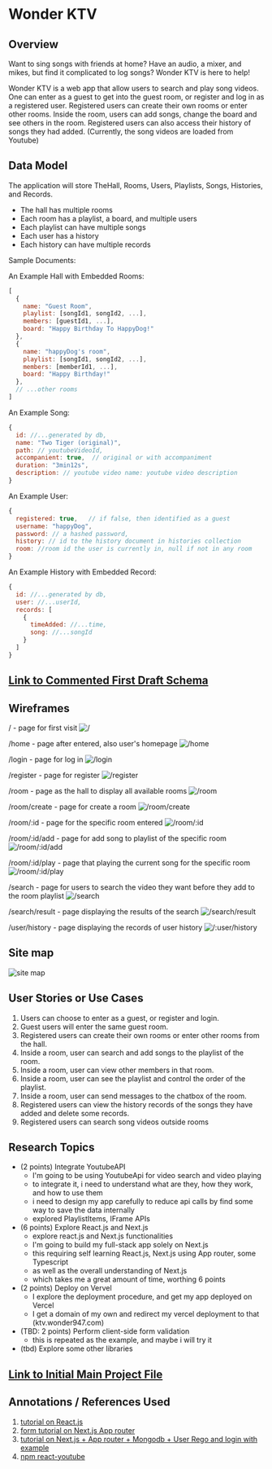 
# Wonder KTV


## Overview

Want to sing songs with friends at home?
Have an audio, a mixer, and mikes, but find it complicated to log songs?
Wonder KTV is here to help!

Wonder KTV is a web app that allow users to search and play song videos.
One can enter as a guest to get into the guest room, or register and log in as a registered user.
Registered users can create their own rooms or enter other rooms.
Inside the room, users can add songs, change the board and see others in the room.
Registered users can also access their history of songs they had added.
(Currently, the song videos are loaded from Youtube)


## Data Model

The application will store TheHall, Rooms, Users, Playlists, Songs, Histories, and Records.

* The hall has multiple rooms
* Each room has a playlist, a board, and multiple users
* Each playlist can have multiple songs
* Each user has a history
* Each history can have multiple records

Sample Documents:

An Example Hall with Embedded Rooms:

```javascript
[
  {
    name: "Guest Room",
    playlist: [songId1, songId2, ...],
    members: [guestId1, ...],
    board: "Happy Birthday To HappyDog!"
  },
  {
    name: "happyDog's room",
    playlist: [songId1, songId2, ...],
    members: [memberId1, ...],
    board: "Happy Birthday!"
  },
  // ...other rooms
]
```

An Example Song:

```javascript
{
  id: //...generated by db,
  name: "Two Tiger (original)",
  path: // youtubeVideoId,
  accompanient: true,  // original or with accompaniment
  duration: "3min12s",
  description: // youtube video name: youtube video description
}
```


An Example User:

```javascript
{
  registered: true,   // if false, then identified as a guest
  username: "happyDog",
  password: // a hashed password,
  history: // id to the history document in histories collection
  room: //room id the user is currently in, null if not in any room
}
```

An Example History with Embedded Record:

```javascript
{
  id: //...generated by db,
  user: //...userId,
  records: [
    {
      timeAdded: //...time,
      song: //...songId
    }
  ]
}
```


## [Link to Commented First Draft Schema](db.mjs) 


## Wireframes

/ - page for first visit
![/](documentation/localhost.jpg)

/home - page after entered, also user's homepage
![/home](documentation/home.jpg)

/login - page for log in 
![/login](documentation/login.jpg)

/register - page for register
![/register](documentation/register.jpg)

/room - page as the hall to display all available rooms
![/room](documentation/room.jpg)

/room/create - page for create a room
![/room/create](documentation/room_create.jpg)

/room/:id - page for the specific room entered
![/room/:id](documentation/room_id.jpg)

/room/:id/add - page for add song to playlist of the specific room
![/room/:id/add](documentation/room_id_add.jpg)

/room/:id/play - page that playing the current song for the specific room
![/room/:id/play](documentation/room_id_play.jpg)

/search - page for users to search the video they want before they add to the room playlist
![/search](documentation/search.jpg)

/search/result - page displaying the results of the search
![/search/result](documentation/search_result.jpg)

/user/history - page displaying the records of user history
![/:user/history](documentation/user_history.jpg)


## Site map
![site map](documentation/site_map.jpg)


## User Stories or Use Cases
1. Users can choose to enter as a guest, or register and login.
2. Guest users will enter the same guest room.
3. Registered users can create their own rooms or enter other rooms from the hall.
4. Inside a room, user can search and add songs to the playlist of the room.
5. Inside a room, user can view other members in that room.
6. Inside a room, user can see the playlist and control the order of the playlist.
7. Inside a room, user can send messages to the chatbox of the room.
8. Registered users can view the history records of the songs they have added and delete some records.
9. Registered users can search song videos outside rooms


## Research Topics

* (2 points) Integrate YoutubeAPI
    * I'm going to be using YoutubeApi for video search and video playing
    * to integrate it, i need to understand what are they, how they work, and how to use them
    * i need to design my app carefully to reduce api calls by find some way to save the data internally
    * explored PlaylistItems, IFrame APIs
* (6 points) Explore React.js and Next.js
    * explore react.js and Next.js functionalities
    * I'm going to build my full-stack app solely on Next.js
    * this requiring self learning React.js, Next.js using App router, some Typescript
    * as well as the overall understanding of Next.js
    * which takes me a great amount of time, worthing 6 points
* (2 points) Deploy on Vervel
  * I explore the deployment procedure, and get my app deployed on Vercel
  * I get a domain of my own and redirect my vercel deployment to that (ktv.wonder947.com)
* (TBD: 2 points) Perform client-side form validation
    * this is repeated as the example, and maybe i will try it
* (tbd) Explore some other libraries


## [Link to Initial Main Project File](app.mjs) 


## Annotations / References Used

1. [tutorial on React.js](https://react.dev/learn)
2. [form tutorial on Next.js App router](https://nextjs.org/docs/app/building-your-application/data-fetching/forms-and-mutations)
3. [tutorial on Next.js + App router + Mongodb + User Rego and login with example](https://jasonwatmore.com/next-js-13-app-router-mongodb-user-rego-and-login-tutorial-with-example)
4. [npm react-youtube](https://www.npmjs.com/package/react-youtube)

